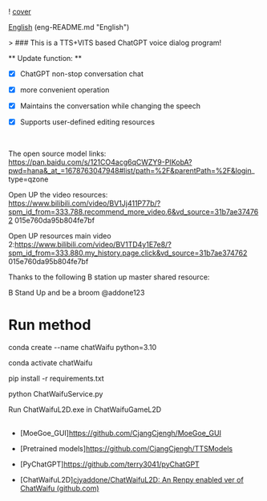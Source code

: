 ! [cover](readme/chatwaifu.png)



[English](eng-README.md "English") (eng-README.md "English")







&gt;  ### This is a TTS+VITS based ChatGPT voice dialog program!





** Update function: **

* [x] ChatGPT non-stop conversation chat

* [x] more convenient operation

* [x] Maintains the conversation while changing the speech

* [x] Supports user-defined editing resources

<br>

The open source model links: https://pan.baidu.com/s/121CO4acg6qCWZY9-PIKobA?pwd=hana&_at_=1678763047948#list/path=%2F&parentPath=%2F&login_ type=qzone  <br>

Open UP the video resources: https://www.bilibili.com/video/BV1Jj411P77b/?spm_id_from=333.788.recommend_more_video.6&vd_source=31b7ae374762 015e760da95b804fe7bf  <br>

Open UP resources main video 2:https://www.bilibili.com/video/BV1TD4y1E7e8/?spm_id_from=333.880.my_history.page.click&vd_source=31b7ae374762 015e760da95b804fe7bf  <br>

Thanks to the following B station up master shared resource: <br>

B Stand Up and be a broom @addone123



# Run method



conda create --name chatWaifu python=3.10 <br>

conda activate chatWaifu <br>

pip install -r requirements.txt <br>

python ChatWaifuService.py <br>

Run ChatWaifuL2D.exe in ChatWaifuGameL2D <br>







## <span> </span>

- [MoeGoe_GUI]https://github.com/CjangCjengh/MoeGoe_GUI

- [Pretrained models]https://github.com/CjangCjengh/TTSModels

- [PyChatGPT]https://github.com/terry3041/pyChatGPT <br>

- [ChatWaifuL2D][cjyaddone/ChatWaifuL2D:  An Renpy enabled ver of ChatWaifu (github.com)](https://github.com/cjyaddone/ChatWaifuL2D)

 
